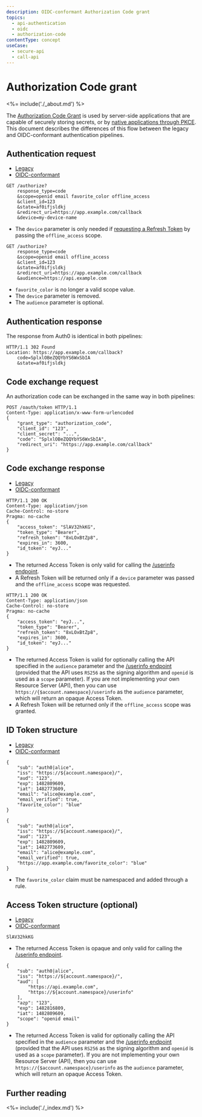 ```yaml
---
description: OIDC-conformant Authorization Code grant
topics:
  - api-authentication
  - oidc
  - authorization-code
contentType: concept
useCase:
  - secure-api
  - call-api
---
```


# Authorization Code grant

<%= include('./_about.md') %>

The [Authorization Code Grant](/flows/concepts/auth-code) is used by server-side applications that are capable of securely storing secrets, or by [native applications through PKCE](/flows/concepts/auth-code-pkce).
This document describes the differences of this flow between the legacy and OIDC-conformant authentication pipelines.

## Authentication request

<div class="code-picker">
  <div class="languages-bar">
    <ul>
      <li><a href="#request-legacy" data-toggle="tab">Legacy</a></li>
      <li><a href="#request-oidc" data-toggle="tab">OIDC-conformant</a></li>
    </ul>
  </div>
  <div class="tab-content">
    <div id="request-legacy" class="tab-pane active">
      <pre class="text hljs"><code>GET /authorize?
    response_type=code
    &scope=openid email favorite_color offline_access
    &client_id=123
    &state=af0ifjsldkj
    &redirect_uri=https://app.example.com/callback
    &device=my-device-name</code></pre>
    <ul>
        <li>The <code>device</code> parameter is only needed if <a href="/tokens/refresh-token">requesting a Refresh Token</a> by passing the <code>offline_access</code> scope.</li>
    </ul>
    </div>
    <div id="request-oidc" class="tab-pane">
      <pre class="text hljs"><code>GET /authorize?
    response_type=code
    &scope=openid email offline_access
    &client_id=123
    &state=af0ifjsldkj
    &redirect_uri=https://app.example.com/callback
    &audience=https://api.example.com </code></pre>
    <ul>
        <li><code>favorite_color</code> is no longer a valid scope value.</li>
        <li>The <code>device</code> parameter is removed.</li>
        <li>The <code>audience</code> parameter is optional.</li>
    </ul>
    </div>
  </div>
</div>

## Authentication response

The response from Auth0 is identical in both pipelines:

```text
HTTP/1.1 302 Found
Location: https://app.example.com/callback?
    code=SplxlOBeZQQYbYS6WxSbIA
    &state=af0ifjsldkj
```


## Code exchange request

An authorization code can be exchanged in the same way in both pipelines:

```text
POST /oauth/token HTTP/1.1
Content-Type: application/x-www-form-urlencoded
{
    "grant_type": "authorization_code",
    "client_id": "123",
    "client_secret": "...",
    "code": "SplxlOBeZQQYbYS6WxSbIA",
    "redirect_uri": "https://app.example.com/callback"
}
```

## Code exchange response

<div class="code-picker">
  <div class="languages-bar">
    <ul>
      <li><a href="#exchange-legacy" data-toggle="tab">Legacy</a></li>
      <li><a href="#exchange-oidc" data-toggle="tab">OIDC-conformant</a></li>
    </ul>
  </div>
  <div class="tab-content">
    <div id="exchange-legacy" class="tab-pane active">
      <pre class="text hljs"><code>HTTP/1.1 200 OK
Content-Type: application/json
Cache-Control: no-store
Pragma: no-cache
{
    "access_token": "SlAV32hkKG",
    "token_type": "Bearer",
    "refresh_token": "8xLOxBtZp8",
    "expires_in": 3600,
    "id_token": "eyJ..."
}</code></pre>
    <ul>
        <li>The returned Access Token is only valid for calling the <a href="/api/authentication#get-user-info">/userinfo endpoint</a>.</li>
        <li>A Refresh Token will be returned only if a <code>device</code> parameter was passed and the <code>offline_access</code> scope was requested.</li>
    </ul>
    </div>
    <div id="exchange-oidc" class="tab-pane">
      <pre class="text hljs"><code>HTTP/1.1 200 OK
Content-Type: application/json
Cache-Control: no-store
Pragma: no-cache
{
    "access_token": "eyJ...",
    "token_type": "Bearer",
    "refresh_token": "8xLOxBtZp8",
    "expires_in": 3600,
    "id_token": "eyJ..."
}</code></pre>
        <ul>
            <li>The returned Access Token is valid for optionally calling the API specified in the <code>audience</code> parameter and the <a href="/api/authentication#get-user-info">/userinfo endpoint</a> (provided that the API uses <code>RS256</code> as the signing algorithm and <code>openid</code> is used as a <code>scope</code> parameter). If you are not implementing your own Resource Server (API), then you can use <code>https://{$account.namespace}/userinfo</code> as the <code>audience</code> parameter, which will return an opaque Access Token.</li>
            <li>A Refresh Token will be returned only if the <code>offline_access</code> scope was granted.</li>
        </ul>
    </div>
  </div>
</div>

## ID Token structure

<div class="code-picker">
  <div class="languages-bar">
    <ul>
      <li><a href="#idtoken-legacy" data-toggle="tab">Legacy</a></li>
      <li><a href="#idtoken-oidc" data-toggle="tab">OIDC-conformant</a></li>
    </ul>
  </div>
  <div class="tab-content">
    <div id="idtoken-legacy" class="tab-pane active">
      <pre class="json hljs"><code>{
    "sub": "auth0|alice",
    "iss": "https://${account.namespace}/",
    "aud": "123",
    "exp": 1482809609,
    "iat": 1482773609,
    "email": "alice@example.com",
    "email_verified": true,
    "favorite_color": "blue"
}</code></pre>
    </div>
    <div id="idtoken-oidc" class="tab-pane">
      <pre class="json hljs"><code>{
    "sub": "auth0|alice",
    "iss": "https://${account.namespace}/",
    "aud": "123",
    "exp": 1482809609,
    "iat": 1482773609,
    "email": "alice@example.com",
    "email_verified": true,
    "https://app.example.com/favorite_color": "blue"
}</code></pre>
        <ul>
            <li>The <code>favorite_color</code> claim must be namespaced and added through a rule.</li>
        </ul>
    </div>
  </div>
</div>

## Access Token structure (optional)

<div class="code-picker">
  <div class="languages-bar">
    <ul>
      <li><a href="#accesstoken-legacy" data-toggle="tab">Legacy</a></li>
      <li><a href="#accesstoken-oidc" data-toggle="tab">OIDC-conformant</a></li>
    </ul>
  </div>
  <div class="tab-content">
    <div id="accesstoken-legacy" class="tab-pane active">
      <pre class="text hljs"><code>SlAV32hkKG</code></pre>
      <ul>
        <li>The returned Access Token is opaque and only valid for calling the <a href="/api/authentication#get-user-info">/userinfo endpoint</a>.</li>
      </ul>
    </div>
    <div id="accesstoken-oidc" class="tab-pane">
      <pre class="json hljs"><code>{
    "sub": "auth0|alice",
    "iss": "https://${account.namespace}/",
    "aud": [
        "https://api.example.com",
        "https://${account.namespace}/userinfo"
    ],
    "azp": "123",
    "exp": 1482816809,
    "iat": 1482809609,
    "scope": "openid email"
}</code></pre>
        <ul>
            <li>The returned Access Token is valid for optionally calling the API specified in the <code>audience</code> parameter and the <a href="/api/authentication#get-user-info">/userinfo endpoint</a> (provided that the API uses <code>RS256</code> as the signing algorithm and <code>openid</code> is used as a <code>scope</code> parameter). If you are not implementing your own Resource Server (API), then you can use <code>https://{$account.namespace}/userinfo</code> as the <code>audience</code> parameter, which will return an opaque Access Token.</li>
        </ul>
    </div>
  </div>
</div>

## Further reading

<%= include('./_index.md') %>
